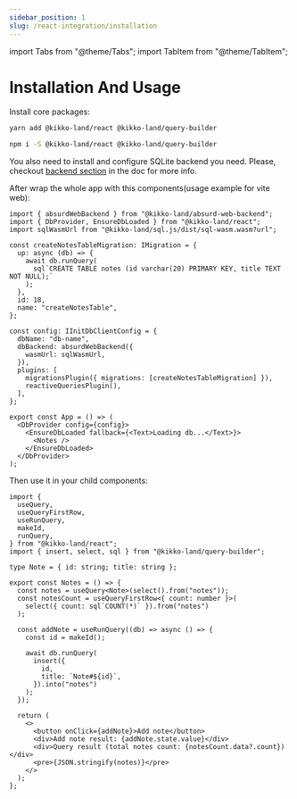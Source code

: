 ```yaml
---
sidebar_position: 1
slug: /react-integration/installation
---
```


import Tabs from "@theme/Tabs";
import TabItem from "@theme/TabItem";

# Installation And Usage

Install core packages:

<Tabs>
  <TabItem value="yarn" label="yarn" default>

```bash
yarn add @kikko-land/react @kikko-land/query-builder
```

  </TabItem>
  <TabItem value="npm" label="npm">

```bash
npm i -S @kikko-land/react @kikko-land/query-builder
```

  </TabItem>
</Tabs>

You also need to install and configure SQLite backend you need. Please, checkout [backend section](/backends/web) in the doc for more info.

After wrap the whole app with this components(usage example for vite web):

```tsx
import { absurdWebBackend } from "@kikko-land/absurd-web-backend";
import { DbProvider, EnsureDbLoaded } from "@kikko-land/react";
import sqlWasmUrl from "@kikko-land/sql.js/dist/sql-wasm.wasm?url";

const createNotesTableMigration: IMigration = {
  up: async (db) => {
    await db.runQuery(
      sql`CREATE TABLE notes (id varchar(20) PRIMARY KEY, title TEXT NOT NULL);`
    );
  },
  id: 18,
  name: "createNotesTable",
};

const config: IInitDbClientConfig = {
  dbName: "db-name",
  dbBackend: absurdWebBackend({
    wasmUrl: sqlWasmUrl,
  }),
  plugins: [
    migrationsPlugin({ migrations: [createNotesTableMigration] }),
    reactiveQueriesPlugin(),
  ],
};

export const App = () => (
  <DbProvider config={config}>
    <EnsureDbLoaded fallback={<Text>Loading db...</Text>}>
      <Notes />
    </EnsureDbLoaded>
  </DbProvider>
);
```

Then use it in your child components:

```tsx
import {
  useQuery,
  useQueryFirstRow,
  useRunQuery,
  makeId,
  runQuery,
} from "@kikko-land/react";
import { insert, select, sql } from "@kikko-land/query-builder";

type Note = { id: string; title: string };

export const Notes = () => {
  const notes = useQuery<Note>(select().from("notes"));
  const notesCount = useQueryFirstRow<{ count: number }>(
    select({ count: sql`COUNT(*)` }).from("notes")
  );

  const addNote = useRunQuery((db) => async () => {
    const id = makeId();

    await db.runQuery(
      insert({
        id,
        title: `Note#${id}`,
      }).into("notes")
    );
  });

  return (
    <>
      <button onClick={addNote}>Add note</button>
      <div>Add note result: {addNote.state.value}</div>
      <div>Query result (total notes count: {notesCount.data?.count})</div>
      <pre>{JSON.stringify(notes)}</pre>
    </>
  );
};
```

